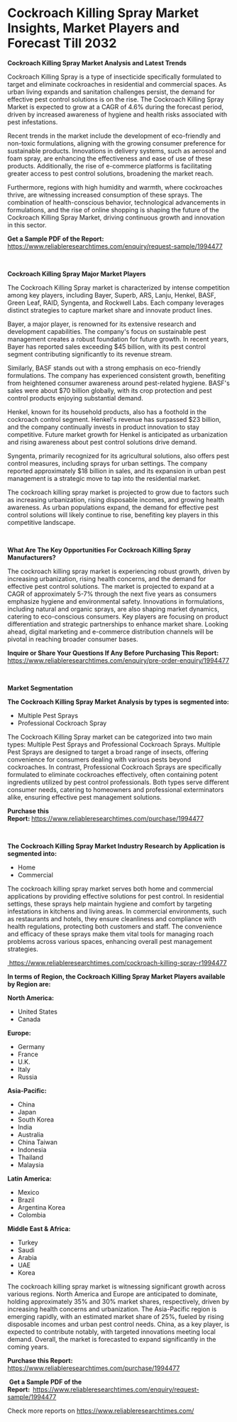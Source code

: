 <p><h1>Cockroach Killing Spray Market Insights, Market Players and Forecast Till 2032</h1></p><p><strong>Cockroach Killing Spray Market Analysis and Latest Trends</strong></p>
<p><p>Cockroach Killing Spray is a type of insecticide specifically formulated to target and eliminate cockroaches in residential and commercial spaces. As urban living expands and sanitation challenges persist, the demand for effective pest control solutions is on the rise. The Cockroach Killing Spray Market is expected to grow at a CAGR of 4.6% during the forecast period, driven by increased awareness of hygiene and health risks associated with pest infestations.</p><p>Recent trends in the market include the development of eco-friendly and non-toxic formulations, aligning with the growing consumer preference for sustainable products. Innovations in delivery systems, such as aerosol and foam spray, are enhancing the effectiveness and ease of use of these products. Additionally, the rise of e-commerce platforms is facilitating greater access to pest control solutions, broadening the market reach. </p><p>Furthermore, regions with high humidity and warmth, where cockroaches thrive, are witnessing increased consumption of these sprays. The combination of health-conscious behavior, technological advancements in formulations, and the rise of online shopping is shaping the future of the Cockroach Killing Spray Market, driving continuous growth and innovation in this sector.</p></p>
<p><strong>Get a Sample PDF of the Report:&nbsp;</strong> <a href="https://www.reliableresearchtimes.com/enquiry/request-sample/1994477?utm_campaign=3056&utm_medium=2&utm_source=Github&utm_content=ia&utm_term=08032025&utm_id=cockroach-killing-spray">https://www.reliableresearchtimes.com/enquiry/request-sample/1994477</a></p>
<p>&nbsp;</p>
<p><strong>Cockroach Killing Spray Major Market Players</strong></p>
<p><p>The Cockroach Killing Spray market is characterized by intense competition among key players, including Bayer, Superb, ARS, Lanju, Henkel, BASF, Green Leaf, RAID, Syngenta, and Rockwell Labs. Each company leverages distinct strategies to capture market share and innovate product lines.</p><p>Bayer, a major player, is renowned for its extensive research and development capabilities. The company's focus on sustainable pest management creates a robust foundation for future growth. In recent years, Bayer has reported sales exceeding $45 billion, with its pest control segment contributing significantly to its revenue stream.</p><p>Similarly, BASF stands out with a strong emphasis on eco-friendly formulations. The company has experienced consistent growth, benefiting from heightened consumer awareness around pest-related hygiene. BASF's sales were about $70 billion globally, with its crop protection and pest control products enjoying substantial demand.</p><p>Henkel, known for its household products, also has a foothold in the cockroach control segment. Henkel's revenue has surpassed $23 billion, and the company continually invests in product innovation to stay competitive. Future market growth for Henkel is anticipated as urbanization and rising awareness about pest control solutions drive demand.</p><p>Syngenta, primarily recognized for its agricultural solutions, also offers pest control measures, including sprays for urban settings. The company reported approximately $18 billion in sales, and its expansion in urban pest management is a strategic move to tap into the residential market.</p><p>The cockroach killing spray market is projected to grow due to factors such as increasing urbanization, rising disposable incomes, and growing health awareness. As urban populations expand, the demand for effective pest control solutions will likely continue to rise, benefiting key players in this competitive landscape.</p></p>
<p>&nbsp;</p>
<p><strong>What Are The Key Opportunities For Cockroach Killing Spray Manufacturers?</strong></p>
<p><p>The cockroach killing spray market is experiencing robust growth, driven by increasing urbanization, rising health concerns, and the demand for effective pest control solutions. The market is projected to expand at a CAGR of approximately 5-7% through the next five years as consumers emphasize hygiene and environmental safety. Innovations in formulations, including natural and organic sprays, are also shaping market dynamics, catering to eco-conscious consumers. Key players are focusing on product differentiation and strategic partnerships to enhance market share. Looking ahead, digital marketing and e-commerce distribution channels will be pivotal in reaching broader consumer bases.</p></p>
<p><strong>Inquire or Share Your Questions If Any Before Purchasing This Report:</strong> <a href="https://www.reliableresearchtimes.com/enquiry/pre-order-enquiry/1994477?utm_campaign=3056&utm_medium=2&utm_source=Github&utm_content=ia&utm_term=08032025&utm_id=cockroach-killing-spray">https://www.reliableresearchtimes.com/enquiry/pre-order-enquiry/1994477</a></p>
<p>&nbsp;</p>
<p><strong>Market Segmentation</strong></p>
<p><strong>The Cockroach Killing Spray Market Analysis by types is segmented into:</strong></p>
<p><ul><li>Multiple Pest Sprays</li><li>Professional Cockroach Spray</li></ul></p>
<p><p>The Cockroach Killing Spray market can be categorized into two main types: Multiple Pest Sprays and Professional Cockroach Sprays. Multiple Pest Sprays are designed to target a broad range of insects, offering convenience for consumers dealing with various pests beyond cockroaches. In contrast, Professional Cockroach Sprays are specifically formulated to eliminate cockroaches effectively, often containing potent ingredients utilized by pest control professionals. Both types serve different consumer needs, catering to homeowners and professional exterminators alike, ensuring effective pest management solutions.</p></p>
<p><strong>Purchase this Report:&nbsp;</strong><a href="https://www.reliableresearchtimes.com/purchase/1994477?utm_campaign=3056&utm_medium=2&utm_source=Github&utm_content=ia&utm_term=08032025&utm_id=cockroach-killing-spray">https://www.reliableresearchtimes.com/purchase/1994477</a></p>
<p>&nbsp;</p>
<p><strong>The Cockroach Killing Spray Market Industry Research by Application is segmented into:</strong></p>
<p><ul><li>Home</li><li>Commercial</li></ul></p>
<p><p>The cockroach killing spray market serves both home and commercial applications by providing effective solutions for pest control. In residential settings, these sprays help maintain hygiene and comfort by targeting infestations in kitchens and living areas. In commercial environments, such as restaurants and hotels, they ensure cleanliness and compliance with health regulations, protecting both customers and staff. The convenience and efficacy of these sprays make them vital tools for managing roach problems across various spaces, enhancing overall pest management strategies.</p></p>
<p><a href="https://www.reliableresearchtimes.com/cockroach-killing-spray-r1994477?utm_campaign=3056&utm_medium=2&utm_source=Github&utm_content=ia&utm_term=08032025&utm_id=cockroach-killing-spray">&nbsp;https://www.reliableresearchtimes.com/cockroach-killing-spray-r1994477</a></p>
<p><strong>In terms of Region, the Cockroach Killing Spray Market Players available by Region are:</strong></p>
<p>
    <p> <strong> North America: </strong>
        <ul>
            <li>United States</li>
            <li>Canada</li>
        </ul>
        </p> 
    <p> <strong> Europe: </strong>
        <ul>
            <li>Germany</li>
            <li>France</li>
            <li>U.K.</li>
            <li>Italy</li>
            <li>Russia</li>
        </ul>
        </p> 
    <p> <strong> Asia-Pacific: </strong>
        <ul>
            <li>China</li>
            <li>Japan</li>
            <li>South Korea</li>
            <li>India</li>
            <li>Australia</li>
            <li>China Taiwan</li>
            <li>Indonesia</li>
            <li>Thailand</li>
            <li>Malaysia</li>
        </ul>
        </p> 
    <p> <strong> Latin America: </strong>
        <ul>
            <li>Mexico</li>
            <li>Brazil</li>
            <li>Argentina Korea</li>
            <li>Colombia</li>
        </ul>
        </p> 
    <p> <strong> Middle East & Africa: </strong>
        <ul>
            <li>Turkey</li>
            <li>Saudi</li>
            <li>Arabia</li>
            <li>UAE</li>
            <li>Korea</li>
        </ul>
    </p>
    </p>
<p><p>The cockroach killing spray market is witnessing significant growth across various regions. North America and Europe are anticipated to dominate, holding approximately 35% and 30% market shares, respectively, driven by increasing health concerns and urbanization. The Asia-Pacific region is emerging rapidly, with an estimated market share of 25%, fueled by rising disposable incomes and urban pest control needs. China, as a key player, is expected to contribute notably, with targeted innovations meeting local demand. Overall, the market is forecasted to expand significantly in the coming years.</p></p>
<p><strong>Purchase this Report: </strong><a href="https://www.reliableresearchtimes.com/purchase/1994477?utm_campaign=3056&utm_medium=2&utm_source=Github&utm_content=ia&utm_term=08032025&utm_id=cockroach-killing-spray">https://www.reliableresearchtimes.com/purchase/1994477</a></p>
<p>&nbsp;<strong>Get a Sample PDF of the Report:&nbsp;&nbsp;</strong><a href="https://www.reliableresearchtimes.com/enquiry/request-sample/1994477?utm_campaign=3056&utm_medium=2&utm_source=Github&utm_content=ia&utm_term=08032025&utm_id=cockroach-killing-spray">https://www.reliableresearchtimes.com/enquiry/request-sample/1994477</a></p>
<p><strong></strong></p>
<p>Check more reports on <a href="https://www.reliableresearchtimes.com/?utm_campaign=3056&utm_medium=2&utm_source=Github&utm_content=ia&utm_term=08032025&utm_id=cockroach-killing-spray">https://www.reliableresearchtimes.com/</a></p>